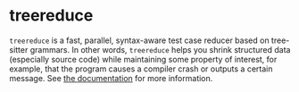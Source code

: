 # treereduce

`treereduce` is a fast, parallel, syntax-aware test case reducer based on
tree-sitter grammars. In other words, `treereduce` helps you shrink structured
data (especially source code) while maintaining some property of interest, for
example, that the program causes a compiler crash or outputs a certain message.
See [the documentation](./doc) for more information.
